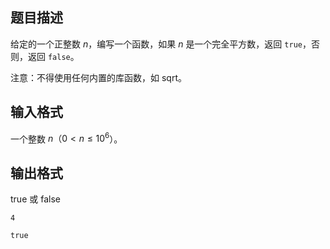 ## 题目描述

给定的一个正整数 $n$，编写一个函数，如果 $n$ 是一个完全平方数，返回 `true`，否则，返回 `false`。

注意：不得使用任何内置的库函数，如 sqrt。

## 输入格式

一个整数 $n（0<n \le 10​^6$）。

## 输出格式

true 或 false

```input1
4
```

```output1
true
```

